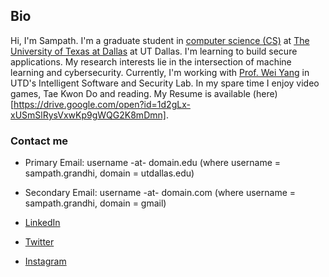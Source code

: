## Bio

Hi, I'm Sampath. I'm a graduate student in [computer science (CS)](https://cs.utdallas.edu/) at [The University of Texas at Dallas](https://www.utdallas.edu/) at UT Dallas. I'm learning to build secure applications. My research interests lie in the intersection of machine learning and cybersecurity. Currently, I'm working with [Prof. Wei Yang](http://youngwei.com/) in UTD's Intelligent Software and Security Lab. In my spare time I enjoy video games, Tae Kwon Do and reading. My Resume is available (here)[https://drive.google.com/open?id=1d2gLx-xUSmSlRysVxwKp9gWQG2K8mDmn].

### Contact me

- Primary Email: username -at- domain.edu (where username = sampath.grandhi, domain = utdallas.edu)

- Secondary Email: username -at- domain.com (where username = sampath.grandhi, domain = gmail)

- [LinkedIn](https://www.linkedin.com/in/sampathgrandhi/)

- [Twitter](http://twitter.com/12gsk/)

- [Instagram](https://www.instagram.com/12gsk/)
